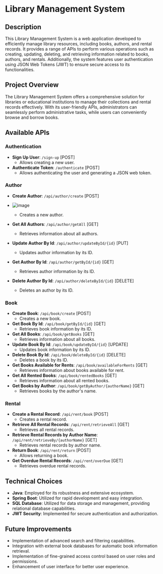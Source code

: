 # Library Management System

## Description

This Library Management System is a web application developed to efficiently manage library resources, including books, authors, and rental records. It provides a range of APIs to perform various operations such as creating, updating, deleting, and retrieving information related to books, authors, and rentals. Additionally, the system features user authentication using JSON Web Tokens (JWT) to ensure secure access to its functionalities.

## Project Overview

The Library Management System offers a comprehensive solution for libraries or educational institutions to manage their collections and rental records effectively. With its user-friendly APIs, administrators can seamlessly perform administrative tasks, while users can conveniently browse and borrow books.

## Available APIs

### Authentication

- **Sign Up User**: `/sign-up` [POST]
  - Allows creating a new user.
- **Authenticate Token**: `/authenticate` [POST]
  - Allows authenticating the user and generating a JSON web token.

### Author

- **Create Author**: `/api/author/create` [POST]
- ![image](https://github.com/gray9-6/Library-Management-System/assets/123147364/db905ed2-7b7d-4b54-9e82-7889c07b767f)

  - Creates a new author.
- **Get All Authors**: `/api/author/getAll` [GET]
  - Retrieves information about all authors.
- **Update Author By Id**: `/api/author/updateById/{id}` [PUT]
  - Updates author information by its ID.
- **Get Author By Id**: `/api/author/getById/{id}` [GET]
  - Retrieves author information by its ID.
- **Delete Author By Id**: `/api/author/deleteById/{id}` [DELETE]
  - Deletes an author by its ID.

### Book

- **Create Book**: `/api/book/create` [POST]
  - Creates a new book.
- **Get Book By Id**: `/api/book/getById/{id}` [GET]
  - Retrieves book information by its ID.
- **Get All Books**: `/api/book/getBooks` [GET]
  - Retrieves information about all books.
- **Update Book By Id**: `/api/book/updateById/{id}` [UPDATE]
  - Updates book information by its ID.
- **Delete Book By Id**: `/api/book/deleteById/{id}` [DELETE]
  - Deletes a book by its ID.
- **Get Books Available for Rents**: `/api/book/availableForRents` [GET]
  - Retrieves information about books available for rent.
- **Get All Rented Books**: `/api/book/rentedBooks` [GET]
  - Retrieves information about all rented books.
- **Get Books by Author**: `/api/book/getByAuthor/{authorName}` [GET]
  - Retrieves books by the author's name.

### Rental

- **Create a Rental Record**: `/api/rent/book` [POST]
  - Creates a rental record.
- **Retrieve All Rental Records**: `/api/rent/retrieveAll` [GET]
  - Retrieves all rental records.
- **Retrieve Rental Records by Author Name**: `/api/rent/retrieveBy/{authorName}` [GET]
  - Retrieves rental records by author name.
- **Return Book**: `/api/rent/return` [POST]
  - Allows returning a book.
- **Get Overdue Rental Records**: `/api/rent/overDue` [GET]
  - Retrieves overdue rental records.

## Technical Choices

- **Java**: Employed for its robustness and extensive ecosystem.
- **Spring Boot**: Utilized for rapid development and easy integration.
- **SQL Database**: Utilized for data storage and management, providing relational database capabilities.
- **JWT Security**: Implemented for secure authentication and authorization.

## Future Improvements

- Implementation of advanced search and filtering capabilities.
- Integration with external book databases for automatic book information retrieval.
- Implementation of fine-grained access control based on user roles and permissions.
- Enhancement of user interface for better user experience.
